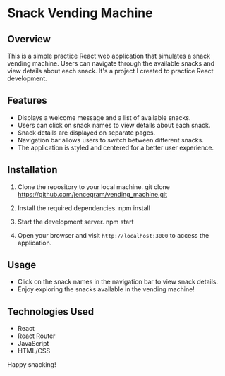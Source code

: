 # Snack Vending Machine

## Overview

This is a simple practice React web application that simulates a snack vending machine. Users can navigate through the available snacks and view details about each snack. It's a project I created to practice React development.

## Features

- Displays a welcome message and a list of available snacks.
- Users can click on snack names to view details about each snack.
- Snack details are displayed on separate pages.
- Navigation bar allows users to switch between different snacks.
- The application is styled and centered for a better user experience.

## Installation

1. Clone the repository to your local machine.
git clone https://github.com/jencegram/vending_machine.git


2. Install the required dependencies.
npm install


3. Start the development server.
npm start


4. Open your browser and visit `http://localhost:3000` to access the application.

## Usage

- Click on the snack names in the navigation bar to view snack details.
- Enjoy exploring the snacks available in the vending machine!

## Technologies Used

- React
- React Router
- JavaScript
- HTML/CSS




Happy snacking!



